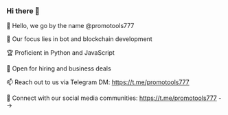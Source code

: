 ### Hi there 👋

👋 Hello, we go by the name @promotools777

👀 Our focus lies in bot and blockchain development

🏆 Proficient in Python and JavaScript

🤝 Open for hiring and business deals

📫 Reach out to us via Telegram DM: https://t.me/promotools777

📱 Connect with our social media communities: https://t.me/promotools777 
-->
